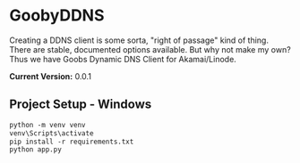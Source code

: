 # GoobyDDNS

Creating a DDNS client is some sorta, "right of passage" kind of thing. There are stable, documented options available. But why not make my own? Thus we have Goobs Dynamic DNS Client for Akamai/Linode.

**Current Version:** 0.0.1

## Project Setup - Windows

```txt
python -m venv venv
venv\Scripts\activate
pip install -r requirements.txt
python app.py
```
